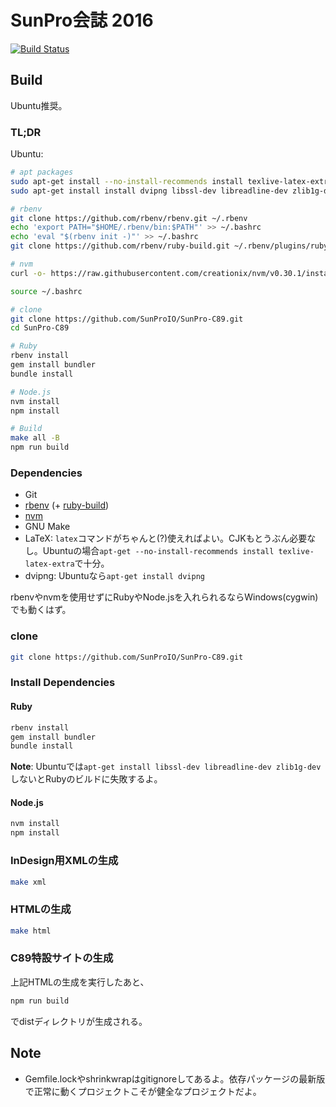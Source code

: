 # SunPro会誌 2016

[![Build Status](https://travis-ci.org/SunProIO/SunPro-C89.svg?branch=master)](https://travis-ci.org/SunProIO/SunPro-C89)

## Build

Ubuntu推奨。

### TL;DR

Ubuntu:

```sh
# apt packages
sudo apt-get install --no-install-recommends install texlive-latex-extra -y
sudo apt-get install install dvipng libssl-dev libreadline-dev zlib1g-dev -y

# rbenv
git clone https://github.com/rbenv/rbenv.git ~/.rbenv
echo 'export PATH="$HOME/.rbenv/bin:$PATH"' >> ~/.bashrc
echo 'eval "$(rbenv init -)"' >> ~/.bashrc
git clone https://github.com/rbenv/ruby-build.git ~/.rbenv/plugins/ruby-build

# nvm
curl -o- https://raw.githubusercontent.com/creationix/nvm/v0.30.1/install.sh | bash

source ~/.bashrc

# clone
git clone https://github.com/SunProIO/SunPro-C89.git
cd SunPro-C89

# Ruby
rbenv install
gem install bundler
bundle install

# Node.js
nvm install
npm install

# Build
make all -B
npm run build
```

### Dependencies

* Git
* [rbenv](https://github.com/rbenv/rbenv#installation) (+ [ruby-build](https://github.com/rbenv/ruby-build))
* [nvm](https://github.com/creationix/nvm#installation)
* GNU Make
* LaTeX: `latex`コマンドがちゃんと(?)使えればよい。CJKもとうぶん必要なし。Ubuntuの場合`apt-get --no-install-recommends install texlive-latex-extra`で十分。
* dvipng: Ubuntuなら`apt-get install dvipng`

rbenvやnvmを使用せずにRubyやNode.jsを入れられるならWindows(cygwin)でも動くはず。

### clone

```sh
git clone https://github.com/SunProIO/SunPro-C89.git
```

### Install Dependencies

#### Ruby

```sh
rbenv install
gem install bundler
bundle install
```

**Note**: Ubuntuでは`apt-get install libssl-dev libreadline-dev zlib1g-dev`しないとRubyのビルドに失敗するよ。

#### Node.js

```sh
nvm install
npm install
```

### InDesign用XMLの生成

```sh
make xml
```

### HTMLの生成

```sh
make html
```

### C89特設サイトの生成

上記HTMLの生成を実行したあと、

```sh
npm run build
```

でdistディレクトリが生成される。

## Note

* Gemfile.lockやshrinkwrapはgitignoreしてあるよ。依存パッケージの最新版で正常に動くプロジェクトこそが健全なプロジェクトだよ。
